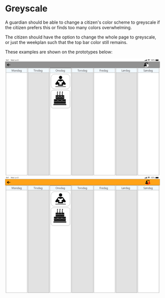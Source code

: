 # Greyscale

A guardian should be able to change a citizen's color scheme to greyscale if the
citizen prefers this or finds too many colors overwhelming.

The citizen should have the option to change the whole page to greyscale, or just
the weekplan such that the top bar color still remains.

These examples are shown on the prototypes below:

![orange](images/GreyscaleGreyBar.png)
![orange](images/GreyscaleOrangeBar.png)

<!-- <img src="./images/GreyscaleOrangeBar.png" alt="orange" width="250"> -->
<!-- <img src="./images/GreyscaleGreyBar.png" alt="orange" width="250"> -->
